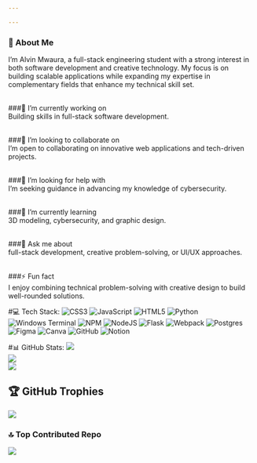 ```yaml
---

---
```

### 💫 About Me<br>
I’m Alvin Mwaura, a full-stack engineering student with a strong interest in both software development and creative technology. My focus is on building scalable applications while expanding my expertise in complementary fields that enhance my technical skill set.<br><br>

###🔭 I’m currently working on<br>
Building skills in full-stack software development.<br><br>

###👯 I’m looking to collaborate on<br>
I’m open to collaborating on innovative web applications and tech-driven projects.<br><br>

###🤝 I’m looking for help with<br>
I’m seeking guidance in advancing my knowledge of cybersecurity.<br><br>

###🌱 I’m currently learning<br>
3D modeling, cybersecurity, and graphic design.<br><br>

###💬 Ask me about<br>
full-stack development, creative problem-solving, or UI/UX approaches.<br><br>

###⚡ Fun fact<br>
I enjoy combining technical problem-solving with creative design to build well-rounded solutions.


#💻 Tech Stack:
![CSS3](https://img.shields.io/badge/css3-%231572B6.svg?style=for-the-badge&logo=css3&logoColor=white) ![JavaScript](https://img.shields.io/badge/javascript-%23323330.svg?style=for-the-badge&logo=javascript&logoColor=%23F7DF1E) ![HTML5](https://img.shields.io/badge/html5-%23E34F26.svg?style=for-the-badge&logo=html5&logoColor=white) ![Python](https://img.shields.io/badge/python-3670A0?style=for-the-badge&logo=python&logoColor=ffdd54) ![Windows Terminal](https://img.shields.io/badge/Windows%20Terminal-%234D4D4D.svg?style=for-the-badge&logo=windows-terminal&logoColor=white) ![NPM](https://img.shields.io/badge/NPM-%23CB3837.svg?style=for-the-badge&logo=npm&logoColor=white) ![NodeJS](https://img.shields.io/badge/node.js-6DA55F?style=for-the-badge&logo=node.js&logoColor=white) ![Flask](https://img.shields.io/badge/flask-%23000.svg?style=for-the-badge&logo=flask&logoColor=white) ![Webpack](https://img.shields.io/badge/webpack-%238DD6F9.svg?style=for-the-badge&logo=webpack&logoColor=black) ![Postgres](https://img.shields.io/badge/postgres-%23316192.svg?style=for-the-badge&logo=postgresql&logoColor=white) ![Figma](https://img.shields.io/badge/figma-%23F24E1E.svg?style=for-the-badge&logo=figma&logoColor=white) ![Canva](https://img.shields.io/badge/Canva-%2300C4CC.svg?style=for-the-badge&logo=Canva&logoColor=white) ![GitHub](https://img.shields.io/badge/github-%23121011.svg?style=for-the-badge&logo=github&logoColor=white) ![Notion](https://img.shields.io/badge/Notion-%23000000.svg?style=for-the-badge&logo=notion&logoColor=white)

#📊 GitHub Stats:
![](https://github-readme-stats.vercel.app/api?username=Alvin-mwaura&theme=radical&hide_border=false&include_all_commits=false&count_private=false)<br/>
![](https://nirzak-streak-stats.vercel.app/?user=Alvin-mwaura&theme=radical&hide_border=false)<br/>
![](https://github-readme-stats.vercel.app/api/top-langs/?username=Alvin-mwaura&theme=radical&hide_border=false&include_all_commits=false&count_private=false&layout=compact)

## 🏆 GitHub Trophies
![](https://github-profile-trophy.vercel.app/?username=Alvin-mwaura&theme=radical&no-frame=false&no-bg=true&margin-w=4)

### 🔝 Top Contributed Repo
![](https://github-contributor-stats.vercel.app/api?username=Alvin-mwaura&limit=5&theme=radical&combine_all_yearly_contributions=true)

<!-- Proudly created with GPRM ( https://gprm.itsvg.in ) -->
